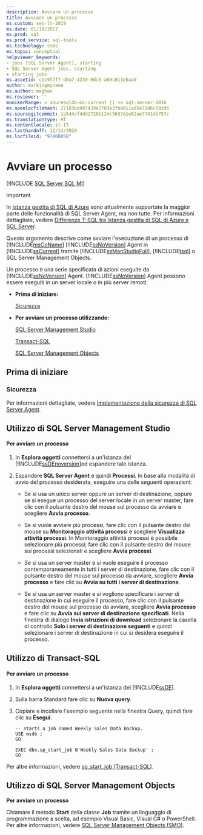 ```yaml
---
description: Avviare un processo
title: Avviare un processo
ms.custom: seo-lt-2019
ms.date: 01/19/2017
ms.prod: sql
ms.prod_service: sql-tools
ms.technology: ssms
ms.topic: conceptual
helpviewer_keywords:
- jobs [SQL Server Agent], starting
- SQL Server Agent jobs, starting
- starting jobs
ms.assetid: cec9f7f7-d0a7-4239-9dc5-a69c011ebaa0
author: markingmyname
ms.author: maghan
ms.reviewer: ''
monikerRange: = azuresqldb-mi-current || >= sql-server-2016
ms.openlocfilehash: 27183ba9d7429e7703e3fba011ad5471d6c192db
ms.sourcegitcommit: 1a544cf4dd2720b124c3697d1e62ae7741db757c
ms.translationtype: HT
ms.contentlocale: it-IT
ms.lasthandoff: 12/14/2020
ms.locfileid: "97408850"
---
```

# <a name="start-a-job"></a>Avviare un processo
[!INCLUDE [SQL Server SQL MI](../../includes/applies-to-version/sql-asdbmi.md)]

> [!IMPORTANT]  
> In [Istanza gestita di SQL di Azure](/azure/sql-database/sql-database-managed-instance) sono attualmente supportate la maggior parte delle funzionalità di SQL Server Agent, ma non tutte. Per informazioni dettagliate, vedere [Differenze T-SQL tra Istanza gestita di SQL di Azure e SQL Server](/azure/sql-database/sql-database-managed-instance-transact-sql-information#sql-server-agent).

Questo argomento descrive come avviare l'esecuzione di un processo di [!INCLUDE[msCoName](../../includes/msconame_md.md)] [!INCLUDE[ssNoVersion](../../includes/ssnoversion-md.md)] Agent in [!INCLUDE[ssCurrent](../../includes/sscurrent-md.md)] tramite [!INCLUDE[ssManStudioFull](../../includes/ssmanstudiofull-md.md)], [!INCLUDE[tsql](../../includes/tsql-md.md)] o SQL Server Management Objects.  
  
Un processo è una serie specificata di azioni eseguite da [!INCLUDE[ssNoVersion](../../includes/ssnoversion-md.md)] Agent. [!INCLUDE[ssNoVersion](../../includes/ssnoversion-md.md)] Agent possono essere eseguiti in un server locale o in più server remoti.  
  
-   **Prima di iniziare:**  
  
    [Sicurezza](#Security)  
  
-   **Per avviare un processo utilizzando:**  
  
    [SQL Server Management Studio](#SSMS)  
  
    [Transact-SQL](#TSQL)  
  
    [SQL Server Management Objects](#SMO)  
  
## <a name="before-you-begin"></a><a name="BeforeYouBegin"></a>Prima di iniziare  
  
### <a name="security"></a><a name="Security"></a>Sicurezza  
Per informazioni dettagliate, vedere [Implementazione della sicurezza di SQL Server Agent](../../ssms/agent/implement-sql-server-agent-security.md).  
  
## <a name="using-sql-server-management-studio"></a><a name="SSMS"></a>Utilizzo di SQL Server Management Studio  
  
#### <a name="to-start-a-job"></a>Per avviare un processo  
  
1.  In **Esplora oggetti** connettersi a un'istanza del [!INCLUDE[ssDEnoversion](../../includes/ssdenoversion_md.md)]ed espandere tale istanza.  
  
2.  Espandere **SQL Server Agent** e quindi **Processi**. In base alla modalità di avvio del processo desiderata, eseguire una delle seguenti operazioni:  
  
    -   Se si usa un unico server oppure un server di destinazione, oppure se si esegue un processo del server locale in un server master, fare clic con il pulsante destro del mouse sul processo da avviare e scegliere **Avvia processo**.  
  
    -   Se si vuole avviare più processi, fare clic con il pulsante destro del mouse su **Monitoraggio attività processi** e scegliere **Visualizza attività processi**. In Monitoraggio attività processi è possibile selezionare più processi; fare clic con il pulsante destro del mouse sui processi selezionati e scegliere **Avvia processi**.  
  
    -   Se si usa un server master e si vuole eseguire il processo contemporaneamente in tutti i server di destinazione, fare clic con il pulsante destro del mouse sul processo da avviare, scegliere **Avvia processo** e fare clic su **Avvia su tutti i server di destinazione**.  
  
    -   Se si usa un server master e si vogliono specificare i server di destinazione in cui eseguire il processo, fare clic con il pulsante destro del mouse sul processo da avviare, scegliere **Avvia processo** e fare clic su **Avvia sui server di destinazione specificati**. Nella finestra di dialogo **Invia istruzioni di download** selezionare la casella di controllo **Solo i server di destinazione seguenti** e quindi selezionare i server di destinazione in cui si desidera eseguire il processo.  
  
## <a name="using-transact-sql"></a><a name="TSQL"></a>Utilizzo di Transact-SQL  
  
#### <a name="to-start-a-job"></a>Per avviare un processo  
  
1.  In **Esplora oggetti** connettersi a un'istanza del [!INCLUDE[ssDE](../../includes/ssde_md.md)].  
  
2.  Sulla barra Standard fare clic su **Nuova query**.  
  
3.  Copiare e incollare l'esempio seguente nella finestra Query, quindi fare clic su **Esegui**.  
  
    ```  
    -- starts a job named Weekly Sales Data Backup.    
    USE msdb ;  
    GO  
  
    EXEC dbo.sp_start_job N'Weekly Sales Data Backup' ;  
    GO  
    ```  
  
Per altre informazioni, vedere [sp_start_job (Transact-SQL)](../../relational-databases/system-stored-procedures/sp-start-job-transact-sql.md).  
  
## <a name="using-sql-server-management-objects"></a><a name="SMO"></a>Utilizzo di SQL Server Management Objects  
**Per avviare un processo**  
  
Chiamare il metodo **Start** della classe **Job** tramite un linguaggio di programmazione a scelta, ad esempio Visual Basic, Visual C# o PowerShell. Per altre informazioni, vedere [SQL Server Management Objects (SMO)](../../relational-databases/server-management-objects-smo/sql-server-management-objects-smo-programming-guide.md).  
